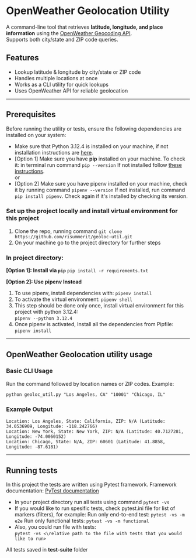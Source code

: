 # OpenWeather Geolocation Utility

A command-line tool that retrieves **latitude, longitude, and place information** using the [OpenWeather Geocoding API](https://openweathermap.org/api/geocoding-api).<br/>
Supports both city/state and ZIP code queries.

## Features
- Lookup latitude & longitude by city/state or ZIP code
- Handles multiple locations at once  
- Works as a CLI utility for quick lookups  
- Uses OpenWeather API for reliable geolocation  

---

## Prerequisites

Before running the utility or tests, ensure the following dependencies are installed on your system:

- Make sure that Python 3.12.4 is installed on your machine, if not installation instructions are [here](https://www.python.org/downloads/release/python-3124/).
- [Option 1] Make sure you have **pip** installed on your machine. To check it: in terminal run command 
`pip --version`
If not installed follow [these instructions](https://pip.pypa.io/en/stable/installation/).<br/>
  or
- [Option 2] Make sure you have pipenv installed on your machine, check it by running command `pipenv --version`
If not installed, run command `pip install pipenv`. Check again if it's installed by checking its version.

### Set up the project locally and install virtual environment for this project
1. Clone the repo, running command
`git clone https://github.com/risummerit/geoloc-util.git`
2. On your machine go to the project directory for further steps

### In project directory:

**[Option 1]: Install via `pip`**
`pip install -r requirements.txt`

**[Option 2]: Use pipenv Instead**
1. To use pipenv, install dependencies with:
`pipenv install`
2. To activate the virtual environment:
`pipenv shell`
3. This step should be done only once, install virtual environment for this project with python 3.12.4:<br/>
`pipenv --python 3.12.4`
4. Once pipenv is activated, Install all the dependencies from Pipfile:
`pipenv install`

---

## OpenWeather Geolocation utility usage

### Basic CLI Usage
Run the command followed by location names or ZIP codes. Example:

`python geoloc_util.py "Los Angeles, CA" "10001" "Chicago, IL"`

### Example Output
`Location: Los Angeles, State: California, ZIP: N/A (Latitude: 34.0536909, Longitude: -118.242766)`<br/>
`Location: New York, State: New York, ZIP: N/A (Latitude: 40.7127281, Longitude: -74.0060152)`<br/>
`Location: Chicago, State: N/A, ZIP: 60601 (Latitude: 41.8858, Longitude: -87.6181)`

---

## Running tests

In this project the tests are written using Pytest framework. Framework documentation: [PyTest documentation](https://docs.pytest.org)

- In your project directory run all tests using command `pytest -vs`
- If you would like to run spesific tests, check pytest.ini file for list of markers (filters), for example: 
Run only end-to-end test:
`pytest -vs -m e2e`
Run only functional tests:
`pytest -vs -m functional`
- Also, you could run file with tests: <br/>
`pytest -vs <\relative path to the file with tests that you would like to run>` <br/>

All tests saved in **test-suite** folder
